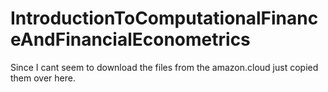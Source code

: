 # IntroductionToComputationalFinanceAndFinancialEconometrics

Since I cant seem to download the files from the amazon.cloud just copied them over here.
